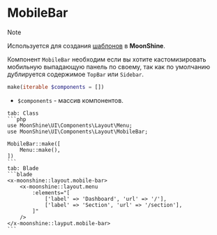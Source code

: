 # MobileBar

> [!NOTE]
> Используется для создания [шаблонов](/docs/{{version}}/appearance/layout) в **MoonShine**.

Компонент `MobileBar` необходим если вы хотите кастомизировать мобильную выпадающую панель по своему,
так как по умолчанию дублируется содержимое `TopBar` или `Sidebar`.

```php
make(iterable $components = [])
```

- `$components` - массив компонентов.

~~~tabs
tab: Class
```php
use MoonShine\UI\Components\Layout\Menu;
use MoonShine\UI\Components\Layout\MobileBar;

MobileBar::make([
    Menu::make(),
])
```
tab: Blade
```blade
<x-moonshine::layout.mobile-bar>
    <x-moonshine::layout.menu
        :elements="[
            ['label' => 'Dashboard', 'url' => '/'],
            ['label' => 'Section', 'url' => '/section'],
        ]"
    />
</x-moonshine::layput.mobile-bar>
```
~~~
